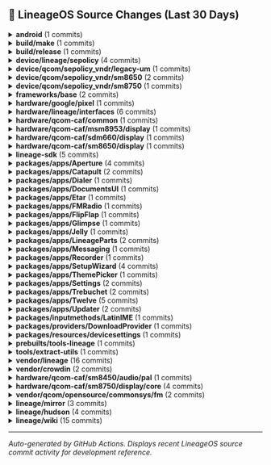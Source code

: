 ## 📜 LineageOS Source Changes (Last 30 Days)

<details>
<summary><b>android</b> (1 commits)</summary>

- [51cbbb8](https://github.com/LineageOS/android/commit/51cbbb8) manifest: Drop superproject tag
  
  Author: Alexander Koskovich  
  Date: Sun Aug 17 22:12:22 2025 +0000


</details>

<details>
<summary><b>build/make</b> (1 commits)</summary>

- [cc3952e](https://github.com/LineageOS/android_build/commit/cc3952e) envsetup: lunch: Generate build-manifest.xml after roomservice finishes
  
  Author: Yumi Yukimura  
  Date: Wed Aug 20 21:30:52 2025 +0800


</details>

<details>
<summary><b>build/release</b> (1 commits)</summary>

- [f966e5e](https://github.com/LineageOS/android_build_release/commit/f966e5e) Bump Security String to 2025-08-01
  
  Author: althafvly  
  Date: Fri Aug 15 17:30:18 2025 +0000


</details>

<details>
<summary><b>device/lineage/sepolicy</b> (4 commits)</summary>

- [792d024](https://github.com/LineageOS/android_device_lineage_sepolicy/commit/792d024) qcom: Label AIDL LiveDisplay SDM HAL
  
  Author: LuK1337  
  Date: Mon Aug 18 19:13:29 2025 +0000

- [fac5591](https://github.com/LineageOS/android_device_lineage_sepolicy/commit/fac5591) common: Add LiveDisplay AIDL interface
  
  Author: LuK1337  
  Date: Mon Aug 18 19:13:28 2025 +0000

- [4dde0da](https://github.com/LineageOS/android_device_lineage_sepolicy/commit/4dde0da) common: Label vendor.lineage.health.IFastCharge/default
  
  Author: LuK1337  
  Date: Mon Aug 18 19:13:11 2025 +0000

- [f0ecd81](https://github.com/LineageOS/android_device_lineage_sepolicy/commit/f0ecd81) qcom: Remove cryptfshw remnants
  
  Author: Bruno Martins  
  Date: Sat Aug 16 23:01:46 2025 +0100


</details>

<details>
<summary><b>device/qcom/sepolicy_vndr/legacy-um</b> (1 commits)</summary>

- [d94d104](https://github.com/LineageOS/android_device_qcom_sepolicy_vndr/commit/d94d104) sepolicy: holi: Label pmr735a power supply nodes
  
  Author: LuK1337  
  Date: Mon Aug 4 15:54:40 2025 +0200


</details>

<details>
<summary><b>device/qcom/sepolicy_vndr/sm8650</b> (2 commits)</summary>

- [4ab0332](https://github.com/LineageOS/android_device_qcom_sepolicy_vndr/commit/4ab0332) generic: Allow init write to discard_max_bytes
  
  Author: dianlujitao  
  Date: Fri Jul 25 07:29:30 2025 -0400

- [a11bf61](https://github.com/LineageOS/android_device_qcom_sepolicy_vndr/commit/a11bf61) generic: Label discard_max_bytes sysfs
  
  Author: Michael Bestas  
  Date: Fri Jul 25 07:29:14 2025 -0400


</details>

<details>
<summary><b>device/qcom/sepolicy_vndr/sm8750</b> (1 commits)</summary>

- [44ffcf4](https://github.com/LineageOS/android_device_qcom_sepolicy_vndr/commit/44ffcf4) qva: Label AOSP NXP keymint and weaver HALs
  
  Author: dianlujitao  
  Date: Wed Aug 6 21:31:46 2025 +0800


</details>

<details>
<summary><b>frameworks/base</b> (2 commits)</summary>

- [8e028104](https://github.com/LineageOS/android_frameworks_base/commit/8e028104) Defer remove splash screen while device is locked
  
  Author: wilsonshih  
  Date: Thu Aug 14 12:38:42 2025 +0530

- [2f8ad755](https://github.com/LineageOS/android_frameworks_base/commit/2f8ad755) Handle exceptions from querying appinfo in RemoteViews#addAppWidget.
  
  Author: Sunny Goyal  
  Date: Wed Aug 13 11:47:57 2025 +0530


</details>

<details>
<summary><b>hardware/google/pixel</b> (1 commits)</summary>

- [1dee182](https://github.com/LineageOS/android_hardware_google_pixel/commit/1dee182) Revert &quot;pixel: Disable lineage health HAL&quot;
  
  Author: Michael Bestas  
  Date: Wed Jul 30 00:09:15 2025 +0000


</details>

<details>
<summary><b>hardware/lineage/interfaces</b> (6 commits)</summary>

- [41de4ce](https://github.com/LineageOS/android_hardware_lineage_interfaces/commit/41de4ce) livedisplay: sdm: Initial AIDL port
  
  Author: LuK1337  
  Date: Mon Aug 18 19:13:29 2025 +0000

- [60cc965](https://github.com/LineageOS/android_hardware_lineage_interfaces/commit/60cc965) livedisplay: Add AIDL interface
  
  Author: LuK1337  
  Date: Mon Aug 18 19:13:28 2025 +0000

- [45dc39c](https://github.com/LineageOS/android_hardware_lineage_interfaces/commit/45dc39c) health: Clean up ChargingControl includes
  
  Author: Bruno Martins  
  Date: Mon Aug 18 19:13:28 2025 +0000

- [45b11ff](https://github.com/LineageOS/android_hardware_lineage_interfaces/commit/45b11ff) health: Explicitly declare AIDL version in VINTF
  
  Author: Bruno Martins  
  Date: Mon Aug 18 19:13:28 2025 +0000

- [ea235df](https://github.com/LineageOS/android_hardware_lineage_interfaces/commit/ea235df) health: Implement IFastCharge interface
  
  Author: LuK1337  
  Date: Mon Aug 18 19:13:11 2025 +0000

- [d12792c](https://github.com/LineageOS/android_hardware_lineage_interfaces/commit/d12792c) Remove old Broadcom NFC impl
  
  Author: Bruno Martins  
  Date: Sun Aug 17 00:54:35 2025 +0100


</details>

<details>
<summary><b>hardware/qcom-caf/common</b> (1 commits)</summary>

- [99d7aac](https://github.com/LineageOS/android_hardware_qcom-caf_common/commit/99d7aac) rfs: Add modem_firmware to RFS install targets
  
  Author: kmiit  
  Date: Sun Aug 10 08:43:15 2025 +0000


</details>

<details>
<summary><b>hardware/qcom-caf/msm8953/display</b> (1 commits)</summary>

- [6cfaebb](https://github.com/LineageOS/android_hardware_qcom_display/commit/6cfaebb) sdm: Remove VIDEO_MODE_DEFER_RETIRE_FENCE ifdef
  
  Author: LuK1337  
  Date: Tue Jul 29 23:17:20 2025 +0200


</details>

<details>
<summary><b>hardware/qcom-caf/sdm660/display</b> (1 commits)</summary>

- [dfcc000](https://github.com/LineageOS/android_hardware_qcom_display/commit/dfcc000) sdm: Remove VIDEO_MODE_DEFER_RETIRE_FENCE ifdef
  
  Author: LuK1337  
  Date: Tue Jul 29 23:15:26 2025 +0200


</details>

<details>
<summary><b>hardware/qcom-caf/sm8650/display</b> (1 commits)</summary>

- [b586b40](https://github.com/LineageOS/android_hardware_qcom_display/commit/b586b40) sdm: Define page size if it&#x27;s not defined
  
  Author: Baldev Sahu  
  Date: Tue Jul 29 21:25:27 2025 +0200


</details>

<details>
<summary><b>lineage-sdk</b> (5 commits)</summary>

- [787a24e](https://github.com/LineageOS/android_lineage-sdk/commit/787a24e) Wire up AIDL LiveDisplay HAL
  
  Author: LuK1337  
  Date: Sat Aug 16 20:38:11 2025 +0200

- [cf9f156](https://github.com/LineageOS/android_lineage-sdk/commit/cf9f156) sdk: Add lineagehealth IFastCharge interface support
  
  Author: LuK1337  
  Date: Sat Aug 16 20:38:11 2025 +0200

- [68106a6](https://github.com/LineageOS/android_lineage-sdk/commit/68106a6) Automatic translation import
  
  Author: LineageOS Infra  
  Date: Fri Aug 1 21:13:43 2025 +0000

- [05e3e33](https://github.com/LineageOS/android_lineage-sdk/commit/05e3e33) health: Fix limit notification
  
  Author: Luofan Chen  
  Date: Mon Jul 28 12:44:43 2025 +0000

- [12ab886](https://github.com/LineageOS/android_lineage-sdk/commit/12ab886) health: Implement new charging control battery listener
  
  Author: Luofan Chen  
  Date: Mon Jul 28 12:44:39 2025 +0000


</details>

<details>
<summary><b>packages/apps/Aperture</b> (4 commits)</summary>

- [8400f48](https://github.com/LineageOS/android_packages_apps_Aperture/commit/8400f48) Automatic translation import
  
  Author: LineageOS Infra  
  Date: Fri Aug 15 18:36:41 2025 +0000

- [82d6068](https://github.com/LineageOS/android_packages_apps_Aperture/commit/82d6068) Aperture: Update CameraX to 1.5.0-rc01
  
  Author: LuK1337  
  Date: Wed Aug 13 20:29:33 2025 +0200

- [f1d7cb0](https://github.com/LineageOS/android_packages_apps_Aperture/commit/f1d7cb0) Aperture: Update CameraX to 1.5.0-beta02
  
  Author: LuK1337  
  Date: Wed Aug 13 19:38:01 2025 +0200

- [7f948a8](https://github.com/LineageOS/android_packages_apps_Aperture/commit/7f948a8) Automatic translation import
  
  Author: LineageOS Infra  
  Date: Fri Aug 1 21:13:43 2025 +0000


</details>

<details>
<summary><b>packages/apps/Catapult</b> (2 commits)</summary>

- [f6e4332](https://github.com/LineageOS/android_packages_apps_Catapult/commit/f6e4332) Automatic translation import
  
  Author: LineageOS Infra  
  Date: Fri Aug 15 18:36:41 2025 +0000

- [47bb118](https://github.com/LineageOS/android_packages_apps_Catapult/commit/47bb118) Automatic translation import
  
  Author: LineageOS Infra  
  Date: Fri Aug 1 21:13:44 2025 +0000


</details>

<details>
<summary><b>packages/apps/Dialer</b> (1 commits)</summary>

- [71be011](https://github.com/LineageOS/android_packages_apps_Dialer/commit/71be011) Automatic translation import
  
  Author: LineageOS Infra  
  Date: Fri Aug 1 21:13:45 2025 +0000


</details>

<details>
<summary><b>packages/apps/DocumentsUI</b> (1 commits)</summary>

- [f7d17ba](https://github.com/LineageOS/android_packages_apps_DocumentsUI/commit/f7d17ba) Automatic translation import
  
  Author: LineageOS Infra  
  Date: Fri Aug 1 21:13:46 2025 +0000


</details>

<details>
<summary><b>packages/apps/Etar</b> (1 commits)</summary>

- [d312f41](https://github.com/LineageOS/android_packages_apps_Etar/commit/d312f41) Automatic translation import
  
  Author: LineageOS Infra  
  Date: Fri Aug 1 21:13:47 2025 +0000


</details>

<details>
<summary><b>packages/apps/FMRadio</b> (1 commits)</summary>

- [0823949](https://github.com/LineageOS/android_packages_apps_FMRadio/commit/0823949) Automatic translation import
  
  Author: LineageOS Infra  
  Date: Fri Aug 1 21:13:48 2025 +0000


</details>

<details>
<summary><b>packages/apps/FlipFlap</b> (1 commits)</summary>

- [638533e](https://github.com/LineageOS/android_packages_apps_FlipFlap/commit/638533e) Automatic translation import
  
  Author: LineageOS Infra  
  Date: Fri Aug 1 21:13:48 2025 +0000


</details>

<details>
<summary><b>packages/apps/Glimpse</b> (1 commits)</summary>

- [01654bb](https://github.com/LineageOS/android_packages_apps_Glimpse/commit/01654bb) Automatic translation import
  
  Author: LineageOS Infra  
  Date: Fri Aug 1 21:13:49 2025 +0000


</details>

<details>
<summary><b>packages/apps/Jelly</b> (1 commits)</summary>

- [aad4d12](https://github.com/LineageOS/android_packages_apps_Jelly/commit/aad4d12) Automatic translation import
  
  Author: LineageOS Infra  
  Date: Fri Aug 1 21:13:50 2025 +0000


</details>

<details>
<summary><b>packages/apps/LineageParts</b> (2 commits)</summary>

- [25f3e4e](https://github.com/LineageOS/android_packages_apps_LineageParts/commit/25f3e4e) Automatic translation import
  
  Author: LineageOS Infra  
  Date: Fri Aug 15 18:36:43 2025 +0000

- [564c276](https://github.com/LineageOS/android_packages_apps_LineageParts/commit/564c276) Automatic translation import
  
  Author: LineageOS Infra  
  Date: Fri Aug 1 21:13:50 2025 +0000


</details>

<details>
<summary><b>packages/apps/Messaging</b> (1 commits)</summary>

- [e5e9566](https://github.com/LineageOS/android_packages_apps_Messaging/commit/e5e9566) Automatic translation import
  
  Author: LineageOS Infra  
  Date: Fri Aug 1 21:13:51 2025 +0000


</details>

<details>
<summary><b>packages/apps/Recorder</b> (1 commits)</summary>

- [0c8bad3](https://github.com/LineageOS/android_packages_apps_Recorder/commit/0c8bad3) Automatic translation import
  
  Author: LineageOS Infra  
  Date: Fri Aug 1 21:13:52 2025 +0000


</details>

<details>
<summary><b>packages/apps/SetupWizard</b> (4 commits)</summary>

- [bf0afd2](https://github.com/LineageOS/android_packages_apps_SetupWizard/commit/bf0afd2) SetupWizard: Add option to skip setup wizard on eng builds
  
  Author: Inhishonor  
  Date: Fri Aug 15 22:37:46 2025 +0000

- [ff8446a](https://github.com/LineageOS/android_packages_apps_SetupWizard/commit/ff8446a) Automatic translation import
  
  Author: LineageOS Infra  
  Date: Fri Aug 15 18:36:43 2025 +0000

- [00fff59](https://github.com/LineageOS/android_packages_apps_SetupWizard/commit/00fff59) SetupWizard: Update wizard scripts for 15
  
  Author: LuK1337  
  Date: Tue Aug 12 14:52:00 2025 +0200

- [06bff70](https://github.com/LineageOS/android_packages_apps_SetupWizard/commit/06bff70) Automatic translation import
  
  Author: LineageOS Infra  
  Date: Fri Aug 1 21:13:53 2025 +0000


</details>

<details>
<summary><b>packages/apps/ThemePicker</b> (1 commits)</summary>

- [5228c51](https://github.com/LineageOS/android_packages_apps_ThemePicker/commit/5228c51) Automatic translation import
  
  Author: LineageOS Infra  
  Date: Fri Aug 1 21:13:54 2025 +0000


</details>

<details>
<summary><b>packages/apps/Settings</b> (2 commits)</summary>

- [6f25245d](https://github.com/LineageOS/android_packages_apps_Settings/commit/6f25245d) Settings: Add lineagehealth IFastCharge interface support
  
  Author: LuK1337  
  Date: Sat Aug 16 19:26:05 2025 +0000

- [608e3772](https://github.com/LineageOS/android_packages_apps_Settings/commit/608e3772) Automatic translation import
  
  Author: LineageOS Infra  
  Date: Fri Aug 1 21:13:52 2025 +0000


</details>

<details>
<summary><b>packages/apps/Trebuchet</b> (2 commits)</summary>

- [30555e2](https://github.com/LineageOS/android_packages_apps_Trebuchet/commit/30555e2) Launcher3: Add permission for contextual search
  
  Author: Pranav Vashi  
  Date: Tue Aug 12 21:04:21 2025 +0200

- [7c5366b](https://github.com/LineageOS/android_packages_apps_Trebuchet/commit/7c5366b) Automatic translation import
  
  Author: LineageOS Infra  
  Date: Fri Aug 1 21:13:54 2025 +0000


</details>

<details>
<summary><b>packages/apps/Twelve</b> (5 commits)</summary>

- [892bdbb](https://github.com/LineageOS/android_packages_apps_Twelve/commit/892bdbb) Twelve: TwelveAudioSink: Add missing delegates to defaultAudioSink
  
  Author: Luca Stefani  
  Date: Wed Aug 20 21:45:44 2025 +0000

- [e632271](https://github.com/LineageOS/android_packages_apps_Twelve/commit/e632271) Twelve: Update to media3 1.8.0
  
  Author: Luca Stefani  
  Date: Mon Aug 18 13:32:17 2025 +0200

- [c5d94ea](https://github.com/LineageOS/android_packages_apps_Twelve/commit/c5d94ea) Automatic translation import
  
  Author: LineageOS Infra  
  Date: Fri Aug 15 18:36:44 2025 +0000

- [397c8ca](https://github.com/LineageOS/android_packages_apps_Twelve/commit/397c8ca) Automatic translation import
  
  Author: LineageOS Infra  
  Date: Fri Aug 1 21:13:55 2025 +0000

- [8b48e37](https://github.com/LineageOS/android_packages_apps_Twelve/commit/8b48e37) Twelve: Fix typo in string name
  
  Author: Inhishonor  
  Date: Fri Aug 1 19:45:36 2025 +0000


</details>

<details>
<summary><b>packages/apps/Updater</b> (2 commits)</summary>

- [88f35f1](https://github.com/LineageOS/android_packages_apps_Updater/commit/88f35f1) Updater: push-update: Allow specifying serial number
  
  Author: Nolen Johnson  
  Date: Thu Aug 14 18:15:00 2025 -0400

- [a689cb3](https://github.com/LineageOS/android_packages_apps_Updater/commit/a689cb3) Automatic translation import
  
  Author: LineageOS Infra  
  Date: Fri Aug 1 21:13:56 2025 +0000


</details>

<details>
<summary><b>packages/inputmethods/LatinIME</b> (1 commits)</summary>

- [34ff6b2](https://github.com/LineageOS/android_packages_inputmethods_LatinIME/commit/34ff6b2) Automatic translation import
  
  Author: LineageOS Infra  
  Date: Fri Aug 1 21:13:57 2025 +0000


</details>

<details>
<summary><b>packages/providers/DownloadProvider</b> (1 commits)</summary>

- [723daf6](https://github.com/LineageOS/android_packages_providers_DownloadProvider/commit/723daf6) Automatic translation import
  
  Author: LineageOS Infra  
  Date: Fri Aug 1 21:13:57 2025 +0000


</details>

<details>
<summary><b>packages/resources/devicesettings</b> (1 commits)</summary>

- [85e6e4a](https://github.com/LineageOS/android_packages_resources_devicesettings/commit/85e6e4a) Automatic translation import
  
  Author: LineageOS Infra  
  Date: Fri Aug 1 21:13:58 2025 +0000


</details>

<details>
<summary><b>prebuilts/tools-lineage</b> (1 commits)</summary>

- [6122a66](https://github.com/LineageOS/android_prebuilts_tools-lineage/commit/6122a66) tools-lineage: Expose `mogrify` as `prebuilt_build_tool`
  
  Author: Yumi Yukimura  
  Date: Fri Aug 15 17:26:44 2025 +0800


</details>

<details>
<summary><b>tools/extract-utils</b> (1 commits)</summary>

- [b166df5](https://github.com/LineageOS/android_tools_extract-utils/commit/b166df5) extract_utils: sort only groups of blobs
  
  Author: LuK1337  
  Date: Thu Aug 7 00:31:31 2025 +0200


</details>

<details>
<summary><b>vendor/lineage</b> (16 commits)</summary>

- [e69f4b9](https://github.com/LineageOS/android_vendor_lineage/commit/e69f4b9) lineage: Move build-manifest.xml generation to a separate script
  
  Author: Yumi Yukimura  
  Date: Wed Aug 20 21:31:53 2025 +0800

- [88c9f6b](https://github.com/LineageOS/android_vendor_lineage/commit/88c9f6b) fixup! lineage: Convert build-manifest.xml to Android.bp
  
  Author: Yumi Yukimura  
  Date: Wed Aug 20 21:31:53 2025 +0800

- [73be49e](https://github.com/LineageOS/android_vendor_lineage/commit/73be49e) config: Add vendor.lineage.livedisplay V1
  
  Author: LuK1337  
  Date: Mon Aug 18 19:13:28 2025 +0000

- [c612466](https://github.com/LineageOS/android_vendor_lineage/commit/c612466) config: common: Correct build-manifest package name
  
  Author: Nolen Johnson  
  Date: Mon Aug 18 11:43:01 2025 -0400

- [6274644](https://github.com/LineageOS/android_vendor_lineage/commit/6274644) APNs: Add Inwi (Morocco)
  
  Author: Onelots  
  Date: Mon Aug 18 13:37:52 2025 +0000

- [c578471](https://github.com/LineageOS/android_vendor_lineage/commit/c578471) charger: Convert to Android.bp
  
  Author: Yumi Yukimura  
  Date: Mon Aug 18 13:37:27 2025 +0000

- [c570b18](https://github.com/LineageOS/android_vendor_lineage/commit/c570b18) bootanimation: Convert to Android.bp
  
  Author: Yumi Yukimura  
  Date: Mon Aug 18 13:37:27 2025 +0000

- [918ad74](https://github.com/LineageOS/android_vendor_lineage/commit/918ad74) lineage: Convert build-manifest.xml to Android.bp
  
  Author: Yumi Yukimura  
  Date: Mon Aug 18 13:37:27 2025 +0000

- [cb8e4e2](https://github.com/LineageOS/android_vendor_lineage/commit/cb8e4e2) kernel: Introduce macros for comparing versions and make use of them
  
  Author: LuK1337  
  Date: Sun Aug 17 17:45:56 2025 +0200

- [cb1091b](https://github.com/LineageOS/android_vendor_lineage/commit/cb1091b) Update APN settings for Odido/T-Mobile NL
  
  Author: Yannick Binnenweg  
  Date: Mon Aug 4 18:01:24 2025 +0000

- [ac32edd](https://github.com/LineageOS/android_vendor_lineage/commit/ac32edd) apns: Update US Mobile APNs
  
  Author: Alexander Koskovich  
  Date: Tue Jul 29 18:34:20 2025 -0400

- [2565e14](https://github.com/LineageOS/android_vendor_lineage/commit/2565e14) apns: Add AT&amp;T 5G NSA &amp; SA APNs (310
  
  Author: 410) from att5g[sa]_us-64000000006  
  Date: Alexander Koskovich|Sat Jul 26 15:22:10 2025 -0400

- [98873ba](https://github.com/LineageOS/android_vendor_lineage/commit/98873ba) apns-conf: Update carriers from the Philippines
  
  Author: Marc Bourgoin  
  Date: Fri Jul 25 19:52:53 2025 +0000

- [3b3131f](https://github.com/LineageOS/android_vendor_lineage/commit/3b3131f) apns: Update Verizon (311
  
  Author: 480) from verizon_us-64000000022  
  Date: Alexander Koskovich|Fri Jul 25 08:43:02 2025 -0400

- [49aab7e](https://github.com/LineageOS/android_vendor_lineage/commit/49aab7e) apns: Update Xfinity Mobile MVNO (311
  
  Author: 480) from xfinity_us-64000000012  
  Date: Alexander Koskovich|Fri Jul 25 08:43:02 2025 -0400

- [eac47c1](https://github.com/LineageOS/android_vendor_lineage/commit/eac47c1) Add mvno_match_data to StraightTalk Verizon
  
  Author: Alexander Koskovich  
  Date: Fri Jul 25 08:42:30 2025 -0400


</details>

<details>
<summary><b>vendor/crowdin</b> (2 commits)</summary>

- [0daf944](https://github.com/LineageOS/android_vendor_crowdin/commit/0daf944) Automatic translation import
  
  Author: LineageOS Infra  
  Date: Fri Aug 15 18:36:52 2025 +0000

- [ddd8d75](https://github.com/LineageOS/android_vendor_crowdin/commit/ddd8d75) Automatic translation import
  
  Author: LineageOS Infra  
  Date: Fri Aug 1 21:14:06 2025 +0000


</details>

<details>
<summary><b>hardware/qcom-caf/sm8450/audio/pal</b> (1 commits)</summary>

- [16bdaec](https://github.com/LineageOS/android_vendor_qcom_opensource_arpal-lx/commit/16bdaec) ResourceManager: fix activeStreams check
  
  Author: Tommaso Fonda  
  Date: Sat Jul 26 18:11:46 2025 +0200


</details>

<details>
<summary><b>hardware/qcom-caf/sm8750/display/core</b> (4 commits)</summary>

- [100ac95](https://github.com/LineageOS/android_vendor_qcom_opensource_display-core/commit/100ac95) Revert &quot;Revert^2 &quot;sdm: add support for DS merge mode&quot;&quot;
  
  Author: LuK1337  
  Date: Thu Jul 31 01:54:14 2025 +0200

- [557a72d](https://github.com/LineageOS/android_vendor_qcom_opensource_display-core/commit/557a72d) display-core: Make IsGPUHWAvailable() non-virtual and force it to true
  
  Author: LuK1337  
  Date: Tue Jul 29 22:39:05 2025 +0200

- [8cdf166](https://github.com/LineageOS/android_vendor_qcom_opensource_display-core/commit/8cdf166) display-core: fix compilation for Android 16
  
  Author: Jim Wang  
  Date: Tue Jul 29 20:35:49 2025 +0200

- [f0831ee](https://github.com/LineageOS/android_vendor_qcom_opensource_display-core/commit/f0831ee) Revert &quot;snapalloc: Fix unannotated fall-through compilation errors&quot;
  
  Author: LuK1337  
  Date: Tue Jul 29 20:35:47 2025 +0200


</details>

<details>
<summary><b>vendor/qcom/opensource/commonsys/fm</b> (2 commits)</summary>

- [2c03486](https://github.com/LineageOS/android_vendor_qcom_opensource_fm-commonsys/commit/2c03486) Automatic translation import
  
  Author: LineageOS Infra  
  Date: Fri Aug 15 18:36:45 2025 +0000

- [6f3546e](https://github.com/LineageOS/android_vendor_qcom_opensource_fm-commonsys/commit/6f3546e) Automatic translation import
  
  Author: LineageOS Infra  
  Date: Fri Aug 1 21:13:59 2025 +0000


</details>

<details>
<summary><b>lineage/mirror</b> (3 commits)</summary>

- [4148dda](https://github.com/LineageOS/mirror/commit/4148dda) Updated to 20-Aug-2025 22:01 UTC
  
  Author: Tim Schumacher  
  Date: Thu Aug 21 00:01:32 2025 +0200

- [357e63f](https://github.com/LineageOS/mirror/commit/357e63f) Updated to 13-Aug-2025 22:01 UTC
  
  Author: Tim Schumacher  
  Date: Thu Aug 14 00:01:31 2025 +0200

- [ad7d32a](https://github.com/LineageOS/mirror/commit/ad7d32a) Updated aosp-minimal to 09-Aug-2025 21:24 UTC
  
  Author: Tim Schumacher  
  Date: Sat Aug 9 23:24:49 2025 +0200


</details>

<details>
<summary><b>lineage/hudson</b> (4 commits)</summary>

- [c38f087](https://github.com/LineageOS/hudson/commit/c38f087) nx659j is back to the game
  
  Author: Wiktor Rudzki  
  Date: Wed Aug 6 18:52:52 2025 +0200

- [25bbe2a](https://github.com/LineageOS/hudson/commit/25bbe2a) hudson: Revive r8q
  
  Author: Atakan  
  Date: Sun Jul 27 15:32:45 2025 +0000

- [48fecb4](https://github.com/LineageOS/hudson/commit/48fecb4) hudson: Add Nothing Phone (2) (Pong)
  
  Author: chandu078  
  Date: Sun Jul 27 11:37:10 2025 +0530

- [96ade60](https://github.com/LineageOS/hudson/commit/96ade60) hudson: Add Galaxy Tab S7 (LTE)
  
  Author: Bruno Martins  
  Date: Wed Jul 23 21:24:45 2025 +0100


</details>

<details>
<summary><b>lineage/wiki</b> (15 commits)</summary>

- [60e568e](https://github.com/LineageOS/lineage_wiki/commit/60e568e) wiki: Update Pong battery tech and models
  
  Author: chandu078  
  Date: Tue Aug 12 09:16:15 2025 +0000

- [5af8d95](https://github.com/LineageOS/lineage_wiki/commit/5af8d95) wiki: filename.zip -&gt; /path/to/zip
  
  Author: LuK1337  
  Date: Fri Aug 8 11:45:21 2025 +0200

- [5b4f098](https://github.com/LineageOS/lineage_wiki/commit/5b4f098) wiki: Revive nx659j
  
  Author: Wiktor Rudzki  
  Date: Wed Aug 6 18:56:04 2025 +0200

- [9fe2afe](https://github.com/LineageOS/lineage_wiki/commit/9fe2afe) wiki: Switch Oxygen Updater download URL from Google Play to GitHub
  
  Author: LuK1337  
  Date: Sat Aug 2 15:56:40 2025 +0200

- [f844c2d](https://github.com/LineageOS/lineage_wiki/commit/f844c2d) wiki: Improve wording and commands in blob extraction
  
  Author: Inhishonor  
  Date: Thu Jul 31 14:50:38 2025 -0400

- [e01bffa](https://github.com/LineageOS/lineage_wiki/commit/e01bffa) wiki: Fix wording in brotli archive extraction
  
  Author: Inhishonor  
  Date: Thu Jul 31 18:48:01 2025 +0000

- [8532bf2](https://github.com/LineageOS/lineage_wiki/commit/8532bf2) wiki: Remove links to OnePlus softwareupgrade page
  
  Author: LuK1337  
  Date: Wed Jul 30 17:31:22 2025 +0200

- [75f7b3d](https://github.com/LineageOS/lineage_wiki/commit/75f7b3d) wiki: Link to the latest payload-dumper-go release
  
  Author: LuK1337  
  Date: Wed Jul 30 17:26:33 2025 +0200

- [b321d04](https://github.com/LineageOS/lineage_wiki/commit/b321d04) wiki: Improve wording of the adb_flash_success tip
  
  Author: Inhishonor  
  Date: Mon Jul 28 17:55:52 2025 -0700

- [69d8033](https://github.com/LineageOS/lineage_wiki/commit/69d8033) wiki: Change formatting of commands in install and upgrade
  
  Author: Inhishonor  
  Date: Mon Jul 28 17:55:45 2025 -0700

- [f93d830](https://github.com/LineageOS/lineage_wiki/commit/f93d830) wiki: devices: Revive r8q
  
  Author: Atakan  
  Date: Sun Jul 27 18:20:06 2025 +0300

- [597c567](https://github.com/LineageOS/lineage_wiki/commit/597c567) wiki: Add `current_branch` validation
  
  Author: LuK1337  
  Date: Sun Jul 27 11:44:17 2025 +0200

- [49ddbc9](https://github.com/LineageOS/lineage_wiki/commit/49ddbc9) wiki: Add Nothing Phone (2)
  
  Author: chandu078  
  Date: Sun Jul 27 09:43:45 2025 +0000

- [ab3acc6](https://github.com/LineageOS/lineage_wiki/commit/ab3acc6) wiki: Sort nuwa&#x27;s peripherals
  
  Author: LuK1337  
  Date: Sun Jul 27 11:24:04 2025 +0200

- [697f827](https://github.com/LineageOS/lineage_wiki/commit/697f827) wiki: Add Galaxy Tab S7 (LTE)
  
  Author: Bruno Martins  
  Date: Thu Jul 24 20:58:07 2025 +0000


</details>

---

_Auto-generated by GitHub Actions. Displays recent LineageOS source commit activity for development reference._
